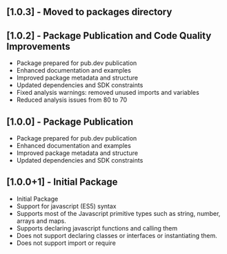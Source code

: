 ## [1.0.3] - Moved to packages directory

## [1.0.2] - Package Publication and Code Quality Improvements
* Package prepared for pub.dev publication
* Enhanced documentation and examples
* Improved package metadata and structure
* Updated dependencies and SDK constraints
* Fixed analysis warnings: removed unused imports and variables
* Reduced analysis issues from 80 to 70

## [1.0.0] - Package Publication
* Package prepared for pub.dev publication
* Enhanced documentation and examples
* Improved package metadata and structure
* Updated dependencies and SDK constraints

## [1.0.0+1] - Initial Package
* Initial Package
* Support for javascript (ES5) syntax
* Supports most of the Javascript primitive types such as string, number, arrays and maps. 
* Supports declaring javascript functions and calling them
* Does not support declaring classes or interfaces or instantiating them.
* Does not support import or require
